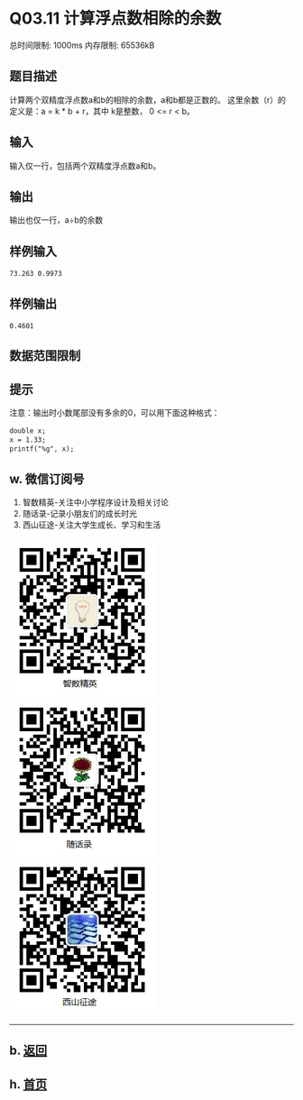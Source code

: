 # Q03.11 计算浮点数相除的余数

总时间限制: 1000ms 内存限制: 65536kB

## 题目描述

计算两个双精度浮点数a和b的相除的余数，a和b都是正数的。
这里余数（r）的定义是：a = k * b + r，其中 k是整数， 0 <= r < b。

## 输入

输入仅一行，包括两个双精度浮点数a和b。

## 输出

输出也仅一行，a÷b的余数

## 样例输入

    73.263 0.9973

## 样例输出

    0.4601

## 数据范围限制

## 提示
   
注意：输出时小数尾部没有多余的0，可以用下面这种格式：

~~~
double x;
x = 1.33;
printf("%g", x);
~~~

## w. 微信订阅号

1. 智数精英-关注中小学程序设计及相关讨论
2. 随话录-记录小朋友们的成长时光
3. 西山征途-关注大学生成长、学习和生活

![欢迎关注“智数精英”订阅号](../../assets/me/img/idea8.jpg)
![欢迎关注“随话录”订阅号](../../assets/me/img/shl8.jpg)
![欢迎关注“西山征途”订阅号](../../assets/me/img/xszt8.jpg)

----------

## b. [返回](../)
    
## h. [首页](../../)



